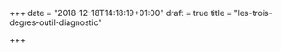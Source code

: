 +++
date = "2018-12-18T14:18:19+01:00"
draft = true
title = "les-trois-degres-outil-diagnostic"

+++
